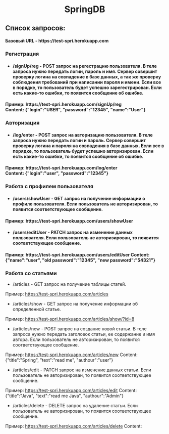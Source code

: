 <h1 align="center">SpringDB</h1>

<h2>Список запросов:</h2>
<h4>Базовый URL - https://test-spri.herokuapp.com</h4>
<h3>Регистрация</h3>

* <h4>/signUp/reg - POST запрос на регестрацию пользователя. В теле запроса нужно передать логин, пароль и имя. Сервер совершит проверку логина на совпадение в базе данных, а так же проверку соблюдения требований при написании пароля и имени. Если все в порядке, то пользователь будет успешно зарегестрирован. Если есть какие-то ошибки, то появится сообщение об ошибке.
</h4>
<h4>
Пример: 
https://test-spri.herokuapp.com/signUp/reg<br>
Content: {"login":"USER", "password":"12345", "name":"User"}
</h4>
<h3>Авторизация</h3>

* <h4>/log/enter - POST запрос на авторизацию пользователя. В теле запроса нужно передать логин и пароль. Сервер совершит проверку логина и пароля на совпадения в базе данных. Если все в порядке, то пользователь будет успешно авторизирован. Если есть какие-то ошибки, то появится сообщение об ошибке.
</h4>
<h4>
Пример:
https://test-spri.herokuapp.com/log/enter <br>
Content: {"login":"user", "password":"12345"}
</h4>

<h3>Работа с профилем пользователя</h3>

* <h4>/users/showUser - GET запрос на получение информации о профиле пользователя.  Если пользователь не авторизирован, то появится соответствующее сообщение.
</h4>
<h4>
Пример: https://test-spri.herokuapp.com/users/showUser
</h4>

* <h4>/users/editUser - PATCH запрос на изменение данных пользователя. Если пользователь не авторизирован, то появится соответствующее сообщение.
</h4>
<h4>
Пример: https://test-spri.herokuapp.com/users/editUser
Content:{"name":"user", "old password":"12345", "new password":"54321"}
</h4>

<h3>Работа со статьями</h3>

* /articles - GET запрос на получение таблицы статей.

Пример:  https://test-spri.herokuapp.com/articles

* /articles/show - GET запрос на получение информации об определенной статье.

Пример: https://test-spri.herokuapp.com/articles/show/?id=8

* /articles/new - POST запрос на создание новой статьи.
В теле запроса нужно передать заголовок статьи, ее содержание и имя автора.
Если пользователь не авторизирован, то появится соответствующее сообщение.

Пример: https://test-spri.herokuapp.com/articles/new
Content: {"title":"Spring", "text":"read me", "authour":"user"}

* /articles/edit - PATCH запрос на изменение данных статьи.
Если пользователь не авторизирован, то появится соответствующее сообщение.

Пример: https://test-spri.herokuapp.com/articles/edit
Content: {"title":"Java", "text":"read me Java", "authour":"Admin"}

* /articles/delete - DELETE запрос на удаление статьи.
Если пользователь не авторизирован, то появится соответствующее сообщение.

Пример: https://test-spri.herokuapp.com/articles/delete
Content:
